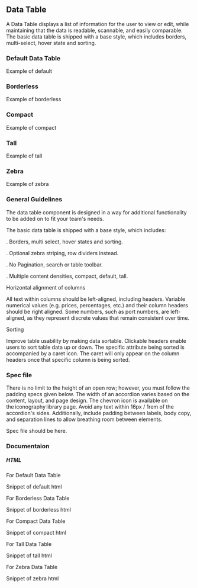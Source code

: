 ## Data Table

A Data Table displays a list of information for the user to view or edit, while maintaining that the data is readable, scannable, and easily comparable. The basic data table is shipped with a base style, which includes borders, multi-select, hover state and sorting. 

### Default Data Table

Example of default

### Borderless

Example of borderless

### Compact

Example of compact

### Tall

Example of tall

### Zebra

Example of zebra

### General Guidelines

The data table component is designed in a way for additional functionality to be added on to fit your team's needs.

The basic data table is shipped with a base style, which includes:

\. Borders, multi select, hover states and sorting.

\. Optional zebra striping, row dividers instead.

\. No Pagination, search or table toolbar.

\. Multiple content densities, compact, default, tall.

Horizontal alignment of columns

All text within columns should be left-aligned, including headers. Variable numerical values (e.g. prices, percentages, etc.) and their column headers should be right aligned. Some numbers, such as port numbers, are left-aligned, as they represent discrete values that remain consistent over time.

Sorting

Improve table usability by making data sortable. Clickable headers enable users to sort table data up or down. The specific attribute being sorted is accompanied by a caret icon. The caret will only appear on the column headers once that specific column is being sorted.

### Spec file

There is no limit to the height of an open row; however, you must follow the padding specs given below. The width of an accordion varies based on the content, layout, and page design. The chevron icon is available on the iconography library page. Avoid any text within 16px / 1rem of the accordion's sides. Additionally, include padding between labels, body copy, and separation lines to allow breathing room between elements. 

Spec file should be here.

### Documentaion

##### HTML

For Default Data Table

Snippet of default html

For Borderless Data Table

Snippet of borderless html

For Compact Data Table

Snippet of compact html

For Tall Data Table

Snippet of tall html

For Zebra Data Table

Snippet of zebra html
